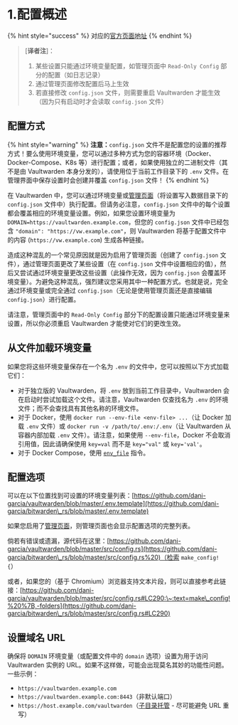 # 1.配置概述

{% hint style="success" %}
对应的[官方页面地址](https://github.com/dani-garcia/vaultwarden/wiki/Configuration-overview)
{% endhint %}

> \[**译者注**]：
>
> 1. 某些设置只能通过环境变量配置，如管理页面中 `Read-Only Config` 部分的配置（如日志记录）
> 2. 通过管理页面修改配置后马上生效
> 3. 若直接修改 `config.json` 文件，则需要重启 Vaultwarden 才能生效（因为只有启动时才会读取 `config.json` 文件）

## 配置方式 <a href="#configuration-methods" id="configuration-methods"></a>

{% hint style="warning" %}
**注意：**`config.json` 文件不是配置您的设置的推荐方式！要么使用环境变量，您可以通过多种方式为您的容器环境（Docker、Docker-Compose、K8s 等）进行配置；或者，如果使用独立的二进制文件（其不是由 Vaultwarden 本身分发的），请使用位于当前工作目录下的 `.env` 文件。在管理界面中保存设置时会创建并覆盖 `config.json` 文件！
{% endhint %}

在 Vaultwarden 中，您可以通过环境变量或[管理页面](enabling-admin-page.md)（将设置写入数据目录下的 `config.json` 文件中）执行配置。但请务必注意，`config.json` 文件中的每个设置都会覆盖相应的环境变量设置。例如，如果您设置环境变量为 `DOMAIN=https://vaultwarden.example.com`，但您的 `config.json` 文件中已经包含 `"domain": "https://vw.example.com"`，则 Vaultwarden 将基于配置文件中的内容 (`https://vw.example.com`) 生成各种链接。

造成这种混乱的一个常见原因就是因为启用了管理页面（创建了 `config.json` 文件），通过管理页面更改了某些设置（在 `config.json` 文件中设置相应的值），然后又尝试通过环境变量更改这些设置（此操作无效，因为 `config.json` 会覆盖环境变量）。为避免这种混乱，强烈建议您采用其中一种配置方式。也就是说，完全通过环境变量或完全通过 `config.json`（无论是使用管理页面还是直接编辑 `config.json`）进行配置。

请注意，管理页面中的 `Read-Only Config` 部分下的配置设置只能通过环境变量来设置，所以你必须重启 Vaultwarden 才能使对它们的更改生效。

## 从文件加载环境变量 <a href="#loading-environment-variables-from-a-file" id="loading-environment-variables-from-a-file"></a>

如果您将这些环境变量保存在一个名为 `.env` 的文件中，您可以按照以下方式加载它们：

* 对于独立版的 Vaultwarden，将 `.env` 放到当前工作目录中，Vaultwarden 会在启动时尝试加载这个文件。请注意，Vaultwarden 仅查找名为 `.env` 的环境文件；而不会查找具有其他名称的环境文件。
* 对于 Docker，使用 `docker run --env-file <env-file> ...`（让 Docker 加载 `.env` 文件）或 `docker run -v /path/to/.env:/.env`（让 Vaultwarden 从容器内部加载 `.env` 文件）。请注意，如果使用 `--env-file`，Docker 不会取消引用值，因此请确保使用 `key=val` 而不是 `key="val"` 或 `key='val'`。
* 对于 Docker Compose，使用 [`env_file`](https://docs.docker.com/compose/environment-variables/#the-env\_file-configuration-option) 指令。

## 配置选项 <a href="#configuration-options" id="configuration-options"></a>

可以在以下位置找到可设置的环境变量列表：[https://github.com/dani-garcia/vaultwarden/blob/master/.env.template](https://github.com/dani-garcia/bitwarden\_rs/blob/master/.env.template)

如果您启用了[管理页面](enabling-admin-page.md)，则管理页面也会显示配置选项的完整列表。

倘若有错误或遗漏，源代码在这里：[https://github.com/dani-garcia/vaultwarden/blob/master/src/config.rs](https://github.com/dani-garcia/bitwarden\_rs/blob/master/src/config.rs%20)（检索 `make_config! {`）

或者，如果您的（基于 Chromium）浏览器支持文本片段，则可以直接参考此链接：[https://github.com/dani-garcia/vaultwarden/blob/master/src/config.rs#LC290:\~:text=make\_config!%20%7B,-folders](https://github.com/dani-garcia/bitwarden\_rs/blob/master/src/config.rs#LC290)

## 设置域名 URL <a href="#setting-the-domain-url" id="setting-the-domain-url"></a>

确保将 `DOMAIN` 环境变量（或配置文件中的 `domain` 选项）设置为用于访问 Vaultwarden 实例的 URL。如果不这样做，可能会出现莫名其妙的功能性问题。一些示例：

* `https://vaultwarden.example.com`
* `https://vaultwarden.example.com:8443`（非默认端口）
* `https://host.example.com/vaultwarden`（[子目录托管](using-an-alternate-base-dir-subdir-subpath.md) - 尽可能避免 URL 重写）
